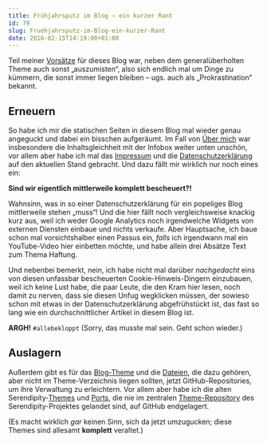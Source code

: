 ```yaml
---
title: Frühjahrsputz im Blog – ein kurzer Rant
id: 79
slug: Fruehjahrsputz-im-Blog-ein-kurzer-Rant
date: 2016-02-15T14:19:00+01:00
---
```


Teil meiner [Vorsätze](/archiv/67/Ausblick-2016.html) für dieses Blog war, neben dem generalüberholten Theme auch sonst „auszumisten“, also sich endlich mal um Dinge zu kümmern, die sonst immer liegen bleiben – ugs. auch als „Prokrastination“ bekannt.

## Erneuern

So habe ich mir die statischen Seiten in diesem Blog mal wieder genau angeguckt und dabei ein bisschen aufgeräumt. Im Fall von [Über mich](/about/) war insbesondere die Inhaltsgleichheit mit der Infobox weiter unten unschön, vor allem aber habe ich mal das [Impressum](/impressum/) und die [Datenschutzerklärung](/datenschutz/) auf den aktuellen Stand gebracht. Und dazu fällt mir wirklich nur noch eines ein:

**Sind wir eigentlich mittlerweile komplett bescheuert?!**

Wahnsinn, was in so einer Datenschutzerklärung für ein popeliges Blog mittlerweile stehen „muss“! Und die hier fällt noch vergleichsweise knackig kurz aus, weil ich weder Google Analytics noch irgendwelche Widgets von externen Diensten einbaue und nichts verkaufe. Aber Hauptsache, ich baue schon mal vorsichtshalber einen Passus ein, _falls_ ich irgendwann mal ein YouTube-Video hier einbetten möchte, und habe allein drei Absätze Text zum Thema Haftung.

Und nebenbei bemerkt, nein, ich habe nicht mal darüber _nachgedacht_ eins von diesen unfassbar bescheuerten Cookie-Hinweis-Dingern einzubauen, weil ich keine Lust habe, die paar Leute, die den Kram hier lesen, noch damit zu nerven, dass sie diesen Unfug wegklicken müssen, der sowieso schon mit etwas in der Datenschutzerklärung abgefrühstückt ist, das fast so lang wie ein durchschnittlicher Artikel in diesem Blog ist.

**ARGH!** `#allebekloppt` (Sorry, das musste mal sein. Geht schon wieder.)

## Auslagern

Außerdem gibt es für das [Blog-Theme](https://github.com/yellowled/blog-theme) und die [Dateien](https://github.com/yellowled/blog-root), die dazu gehören, aber nicht im Theme-Verzeichnis liegen sollten, jetzt GitHub-Repositories, um ihre Verwaltung zu erleichtern. Vor allem aber habe ich die alten Serendipity-[Themes](https://github.com/yellowled/serendipity-themes) und [Ports](https://github.com/yellowled/serendipity-ports), die nie im zentralen [Theme-Repository](http://spartacus.s9y.org/index.php?mode=template_all) des Serendipity-Projektes gelandet sind, auf GitHub endgelagert.

(Es macht wirklich _gar_ keinen Sinn, sich da jetzt umzugucken; diese Themes sind allesamt **komplett** veraltet.)
